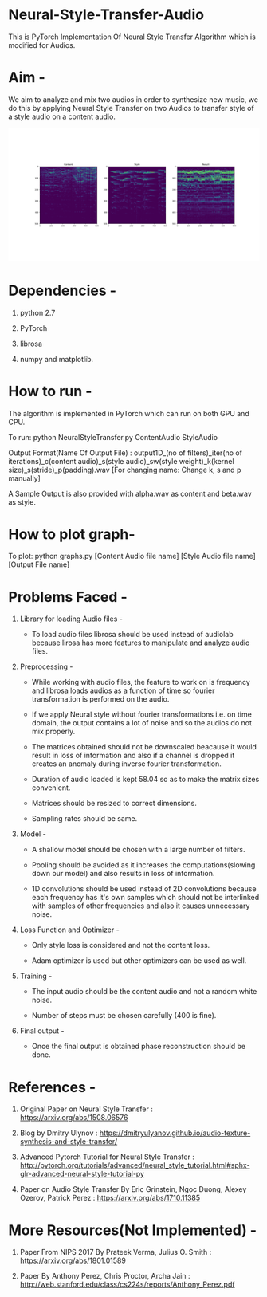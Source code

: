 # Neural-Style-Transfer-Audio

This is PyTorch Implementation Of Neural Style Transfer Algorithm which is modified for Audios.

# Aim - 

We aim to analyze and mix two audios in order to synthesize new music, we do this by applying Neural Style Transfer on two Audios to transfer style of a style audio on a content audio.

![alt text](Figure_1.png)

# Dependencies - 

  1. python 2.7
	
  2. PyTorch 
	
  3. librosa
	
  4. numpy and matplotlib.
	
# How to run -

  The algorithm is implemented in PyTorch which can run on both GPU and CPU.
		
  To run: python NeuralStyleTransfer.py ContentAudio StyleAudio
		
  Output Format(Name Of Output File) : output1D_(no of filters)_iter(no of iterations)_c(content audio)_s(style audio)_sw(style weight)_k(kernel size)_s(stride)_p(padding).wav
		[For changing name: Change k, s and p manually]
		
  A Sample Output is also provided with alpha.wav as content and beta.wav as style.
  
# How to plot graph-

  To plot: python graphs.py [Content Audio file name] [Style Audio file name] [Output File name]


# Problems Faced -


  1. Library for loading Audio files -
	  
	  * To load audio files librosa should be used instead of audiolab because lirosa has more features to manipulate and analyze audio files.


  2. Preprocessing - 

	  * While working with audio files, the feature to work on is frequency and librosa loads audios as a function of time so fourier transformation is performed on the audio.
	
	  * If we apply Neural style without fourier transformations i.e. on time domain, the output contains a lot of noise and so the audios do not mix properly.

	  * The matrices obtained should not be downscaled beacause it would result in loss of information and also if a channel is dropped it creates an anomaly during inverse fourier transformation.
	  
	  * Duration of audio loaded is kept 58.04 so as to make the matrix sizes convenient.

	  * Matrices should be resized to correct dimensions.
	
	  * Sampling rates should be same.


  3. Model - 

	  * A shallow model should be chosen with a large number of filters.

	  * Pooling should be avoided as it increases the computations(slowing down our model) and also results in loss of information.

	  * 1D convolutions should be used instead of 2D convolutions because each frequency has it's own samples which should not be interlinked with samples of other frequencies and also it causes unnecessary noise.


  4. Loss Function and Optimizer - 

	  * Only style loss is considered and not the content loss.
	
	  * Adam optimizer is used but other optimizers can be used as well.


  5. Training - 

	  * The input audio should be the content audio and not a random white noise.

	  * Number of steps must be chosen carefully (400 is fine).


  6. Final output - 

	  * Once the final output is obtained phase reconstruction should be done.

# References - 

  1. Original Paper on Neural Style Transfer : https://arxiv.org/abs/1508.06576
	
  2. Blog by Dmitry Ulynov : https://dmitryulyanov.github.io/audio-texture-synthesis-and-style-transfer/
	
  3.  Advanced Pytorch Tutorial for Neural Style Transfer : http://pytorch.org/tutorials/advanced/neural_style_tutorial.html#sphx-glr-advanced-neural-style-tutorial-py
  
  4. Paper on Audio Style Transfer By Eric Grinstein, Ngoc Duong, Alexey Ozerov, Patrick Perez : https://arxiv.org/abs/1710.11385
  
# More Resources(Not Implemented) - 

  1. Paper From NIPS 2017 By Prateek Verma, Julius O. Smith : https://arxiv.org/abs/1801.01589
  
  2. Paper By Anthony Perez, Chris Proctor, Archa Jain : http://web.stanford.edu/class/cs224s/reports/Anthony_Perez.pdf
